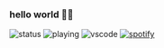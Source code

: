 ### hello world 👋🏾

![status](https://api.statusbadges.me/badge/status/190916650143318016?simple=true)
![playing](https://api.statusbadges.me/badge/playing/190916650143318016)
![vscode](https://api.statusbadges.me/badge/vscode/190916650143318016)
[![spotify](https://api.statusbadges.me/badge/spotify/190916650143318016)](https://api.statusbadges.me/openspotify/190916650143318016)

<!--
**advaith1/advaith1** is a ✨ _special_ ✨ repository because its `README.md` (this file) appears on your GitHub profile.

Here are some ideas to get you started:

- 🔭 I’m currently working on ...
- 🌱 I’m currently learning ...
- 👯 I’m looking to collaborate on ...
- 🤔 I’m looking for help with ...
- 💬 Ask me about ...
- 📫 How to reach me: ...
- 😄 Pronouns: ...
- ⚡ Fun fact: ...
-->
